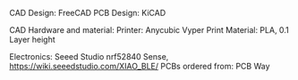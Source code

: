 CAD Design: FreeCAD
PCB Design: KiCAD

CAD Hardware and material:
  Printer: Anycubic Vyper
  Print Material: PLA, 0.1 Layer height
  
Electronics:
  Seeed Studio nrf52840 Sense, https://wiki.seeedstudio.com/XIAO_BLE/
  PCBs ordered from: PCB Way

